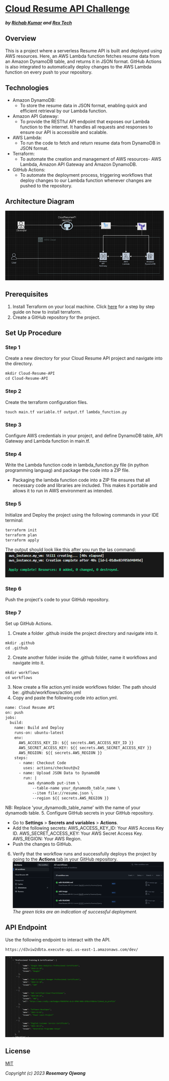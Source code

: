 # [Cloud Resume API Challenge](https://cloudresumeapi.dev/)
_**by [Richab Kumar](https://github.com/rishabkumar7/cloud-resume-api) and [Rex Tech](https://x.com/REXTECH_/status/1810292176410308726)**_

## Overview
This is a project where a serverless Resume API is built and deployed using AWS resources. Here, an AWS Lambda function fetches resume data from an Amazon DynamoDB table, and returns it in JSON format. GitHub Actions is also integrated to automatically deploy changes to the AWS Lambda function on every push to your repository. 

## Technologies
- Amazon DynamoDB: 
    - To store the resume data in JSON format, enabling quick and efficient retrieval by our Lambda function.
- Amazon API Gateway: 
    - To provide the RESTful API endpoint that exposes our Lambda function to the internet. It handles all requests and responses to ensure our API is accessible and scalable.
- AWS Lambda: 
    - To run the code to fetch and return resume data from DynamoDB in JSON format.
- Terraform: 
    - To automate the creation and management of AWS resources- AWS Lambda, Amazon API Gateway and Amazon DynamoDB.
- GitHub Actions: 
    - To automate the deployment process, triggering workflows that deploy changes to our Lambda function whenever changes are pushed to the repository. 

## Architecture Diagram
![Architecture Diagram](images/architecturediagram.png)

## Prerequisites
1. Install Terraform on your local machine. Click [here](https://developer.hashicorp.com/terraform/tutorials/aws-get-started/install-cli) for a step by step guide on how to install terraform.
2. Create a GitHub repository for the project.

## Set Up Procedure

### Step 1
Create a new directory for your Cloud Resume API project and navigate into the directory.
```
mkdir Cloud-Resume-API
cd Cloud-Resume-API
```

### Step 2
Create the terraform configuration files.
```
touch main.tf variable.tf output.tf lambda_function.py
```

### Step 3
Configure AWS credentials in your project, and define DynamoDB table, API Gateway and Lambda function in main.tf. 

### Step 4
Write the Lambda function code in lambda_function.py file (in python programming languag) and package the code into a ZIP file.

- Packaging the lambda function code into a ZIP file ensures that all necessary code and libraries are included. This makes it portable and allows it to run in AWS environment as intended. 

### Step 5
Initialize and Deploy the project using the following commands in your IDE terminal:
```
terraform init
terraform plan
terraform apply
```
The output should look like this after you run the las command:
![deploymentoutput](images/deploymentoutput.png)

### Step 6
Push the project's code to your GitHub repository.

### Step 7
Set up GitHub Actions.
1. Create a folder .github inside the project directory and navigate into it.
```
mkdir .github
cd .github
```
2. Create another folder inside the .github folder, name it workflows and navigate into it.
```
mkdir workflows
cd workflows
```
3. Now create a file action.yml inside workflows folder.
The path should be: .github/workflows/action.yml
4. Copy and paste the following code into action.yml.
```
name: Cloud Resume API
on: push
jobs: 
  build: 
    name: Build and Deploy
    runs-on: ubuntu-latest 
    env:
      AWS_ACCESS_KEY_ID: ${{ secrets.AWS_ACCESS_KEY_ID }}
      AWS_SECRET_ACCESS_KEY: ${{ secrets.AWS_SECRET_ACCESS_KEY }}
      AWS_REGION: ${{ secrets.AWS_REGION }}   
    steps:
      - name: Checkout Code
        uses: actions/checkout@v2
      - name: Upload JSON Data to DynamoDB
        run: |
          aws dynamodb put-item \
            --table-name your_dynamodb_table_name \
            --item file://resume.json \
            --region ${{ secrets.AWS_REGION }}
```
NB: Replace 'your_dynamodb_table_name' with the name of your dynamodb table.
5. Configure GitHub secrets in your GitHub repository.
- Go to **Settings** > **Secrets and variables** > **Actions**.
- Add the following secrets:
AWS_ACCESS_KEY_ID: Your AWS Access Key ID.
AWS_SECRET_ACCESS_KEY: Your AWS Secret Access Key.
AWS_REGION: Your AWS Region. 
- Push the changes to GitHub.
6. Verify that the workflow runs and successfully deploys the project by going to the **Actions** tab in your GitHub repository.
![successfuldeployment](images/successfuldeployment.png)
_The green ticks are an indication of successful deployment._

## API Endpoint
Use the following endpoint to interact with the API.
```
https://d3viw2dbta.execute-api.us-east-1.amazonaws.com/dev/

```
![resumedata](images/resumedata.png)

## License
[MIT](https://opensource.org/license/mit)

_Copyright (c) 2023 **Rosemary Ojwang**_
